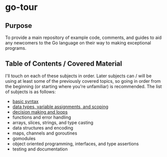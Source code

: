 # go-tour

## Purpose

To provide a main repository of example code, comments, and guides to aid any 
newcomers to the Go language on their way to making exceptional programs. 

## Table of Contents / Covered Material

I'll touch on each of these subjects in order. Later subjects can / will be using 
at least some of the previously covered topics, so going in order from the beginning
(or starting where you're unfamiliar) is recommended. The list of subjects is as
follows:

* [basic syntax](syntax/)
* [data types, variable assignments, and scoping](types-assignments-scoping/)
* [decision making and loops](decisions-loops/)
* functions and error handling
* arrays, slices, strings, and type casting
* data structures and encoding
* maps, channels and goroutines
* gomodules
* object oriented programming, interfaces, and type assertions
* testing and documentation
